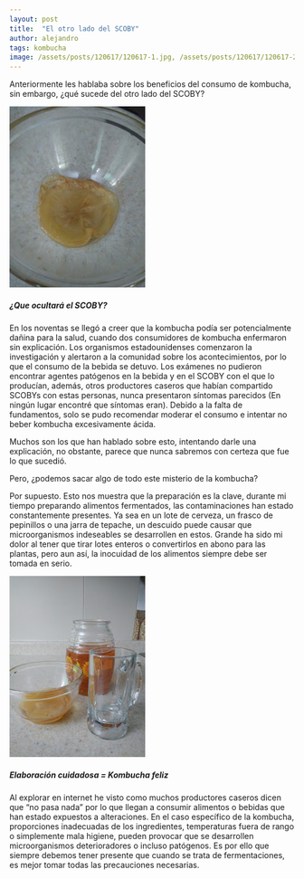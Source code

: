 ```yaml
---
layout: post
title:  "El otro lado del SCOBY"
author: alejandro
tags: kombucha
image: /assets/posts/120617/120617-1.jpg, /assets/posts/120617/120617-2.jpg
---
```


Anteriormente les hablaba sobre los beneficios del consumo de kombucha, sin embargo, ¿qué sucede del otro lado del SCOBY?


![¿Que ocultará el SCOBY](/assets/posts/120617/120617-1.jpg)
##### ¿Que ocultará el SCOBY?

En los noventas se llegó a creer que la kombucha podía ser potencialmente dañina para la salud, cuando dos consumidores de kombucha enfermaron sin explicación. Los organismos estadounidenses comenzaron la investigación y alertaron a la comunidad sobre los acontecimientos, por lo que el consumo de la bebida se detuvo. Los exámenes  no pudieron encontrar agentes patógenos en la bebida y en el SCOBY con el que lo producían, además, otros productores caseros que habían compartido SCOBYs con estas personas, nunca presentaron síntomas parecidos (En ningún lugar encontré que síntomas eran). Debido a la falta de fundamentos, solo se pudo recomendar moderar el consumo e intentar no beber kombucha excesivamente ácida. 

Muchos son los que han hablado sobre esto, intentando darle una explicación, no obstante, parece que nunca sabremos con certeza que fue lo que sucedió.  
 
Pero,  ¿podemos sacar algo de todo este misterio de la kombucha?  

Por supuesto. Esto nos muestra que la preparación es la clave, durante mi tiempo preparando alimentos fermentados, las contaminaciones han estado constantemente presentes. Ya sea en un lote de cerveza, un frasco de pepinillos o una jarra de tepache, un descuido puede causar que microorganismos indeseables se desarrollen en estos. Grande ha sido mi dolor al tener que tirar lotes enteros o convertirlos en abono para las plantas, pero aun así, la inocuidad de los alimentos siempre debe ser tomada en serio.

![Elaboración cuidadosa = Kombucha feliz](/assets/posts/120617/120617-2.jpg)
##### Elaboración cuidadosa = Kombucha feliz

Al explorar en internet he visto como muchos productores caseros dicen que “no pasa nada” por lo que llegan a consumir alimentos o bebidas que han estado expuestos a alteraciones. En el caso específico de la kombucha, proporciones inadecuadas de los ingredientes, temperaturas fuera de rango o simplemente mala higiene, pueden provocar que se desarrollen microorganismos deterioradores o incluso patógenos. Es por ello que siempre debemos tener presente que cuando se trata de fermentaciones, es mejor tomar todas las precauciones necesarias.   
